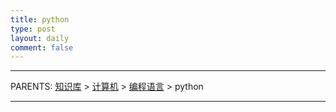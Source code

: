 ```yaml
---
title: python
type: post
layout: daily
comment: false
---
```


---

PARENTS: [知识库](/gknows/wiki) > [计算机](/gknows/计算机) > [编程语言](/gknows/编程语言) > python



---

